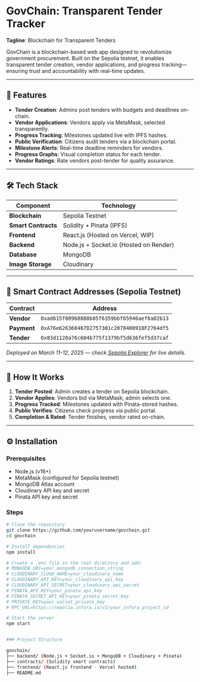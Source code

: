 # GovChain: Transparent Tender Tracker

**Tagline**: Blockchain for Transparent Tenders

GovChain is a blockchain-based web app designed to revolutionize government procurement. Built on the Sepolia testnet, it enables transparent tender creation, vendor applications, and progress tracking—ensuring trust and accountability with real-time updates.

---

## 🚀 Features

- **Tender Creation**: Admins post tenders with budgets and deadlines on-chain.  
- **Vendor Applications**: Vendors apply via MetaMask, selected transparently.  
- **Progress Tracking**: Milestones updated live with IPFS hashes.  
- **Public Verification**: Citizens audit tenders via a blockchain portal.  
- **Milestone Alerts**: Real-time deadline reminders for vendors.  
- **Progress Graphs**: Visual completion status for each tender.  
- **Vendor Ratings**: Rate vendors post-tender for quality assurance.

---

## 🛠 Tech Stack

| Component           | Technology                  |
|---------------------|-----------------------------|
| **Blockchain**      | Sepolia Testnet             |
| **Smart Contracts** | Solidity + Pinata (IPFS)    |
| **Frontend**        | React.js (Hosted on Vercel, WIP) |
| **Backend**         | Node.js + Socket.io (Hosted on Render) |
| **Database**        | MongoDB                     |
| **Image Storage**   | Cloudinary                  |

---

## 📜 Smart Contract Addresses (Sepolia Testnet)

| Contract   | Address                                    |
|------------|--------------------------------------------|
| **Vendor** | `0xad615f00968888b85f6359bbf65946aef6a02b13` |
| **Payment**| `0xA76e626368467D2757301c2078400918F2764df5` |
| **Tender** | `0x83d1120a76c604b775f1379bf5d636fef5d37caf` |

_Deployed on March 11-12, 2025 — check [Sepolia Explorer](https://sepolia.etherscan.io/) for live details._

---

## 🔄 How It Works

1. **Tender Posted**: Admin creates a tender on Sepolia blockchain.  
2. **Vendor Applies**: Vendors bid via MetaMask; admin selects one.  
3. **Progress Tracked**: Milestones updated with Pinata-stored hashes.  
4. **Public Verifies**: Citizens check progress via public portal.  
5. **Completion & Rated**: Tender finishes, vendor rated on-chain.

---

## ⚙️ Installation

### Prerequisites

- Node.js (v16+)
- MetaMask (configured for Sepolia testnet)
- MongoDB Atlas account
- Cloudinary API key and secret
- Pinata API key and secret

### Steps

```bash
# Clone the repository
git clone https://github.com/yourusername/govchain.git
cd govchain

# Install dependencies
npm install

# Create a .env file in the root directory and add:
# MONGODB_URI=your_mongodb_connection_string
# CLOUDINARY_CLOUD_NAME=your_cloudinary_name
# CLOUDINARY_API_KEY=your_cloudinary_api_key
# CLOUDINARY_API_SECRET=your_cloudinary_api_secret
# PINATA_API_KEY=your_pinata_api_key
# PINATA_SECRET_API_KEY=your_pinata_secret_key
# PRIVATE_KEY=your_wallet_private_key
# RPC_URL=https://sepolia.infura.io/v3/your_infura_project_id

# Start the server
npm start


### Project Structure

govchain/
├── backend/ (Node.js + Socket.io + MongoDB + Cloudinary + Pinata)
├── contracts/ (Solidity smart contracts)
├── frontend/ (React.js frontend - Vercel hosted)
├── README.md
